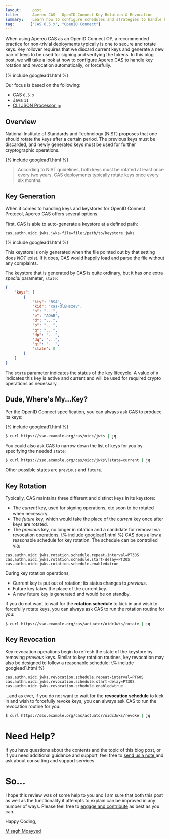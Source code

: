 ```yaml
---
layout:     post
title:      Apereo CAS - OpenID Connect Key Rotation & Revocation
summary:    Learn how to configure schedules and strategies to handle key rollover, rotation, and revocation for keys used by OpenID Connect's keystore.
tag:       ["CAS 6.5.x", "OpenID Connect"]
---
```


When using Apereo CAS as an OpenID Connect OP, a recommended practice for non-trivial deployments typically is one to secure and rotate keys. Key rollover requires that we discard current keys and generate a new pair of keys to be used for signing and verifying the tokens. In this blog post, we will take a look at how to configure Apereo CAS to handle key rotation and revocation automatically, or forcefully.

{% include googlead1.html  %}

Our focus is based on the following:

- CAS `6.5.x`
- Java `11`
- [CLI JSON Processor `jq`](https://stedolan.github.io/jq/)

## Overview

National Institute of Standards and Technology (NIST) proposes that one should rotate the keys after a certain period. The previous keys must be discarded, 
and newly generated keys must be used for further cryptographic operations. 

{% include googlead1.html  %}
> According to NIST guidelines, both keys must be rotated at least once every two years. CAS deployments typically rotate keys once every six months.

## Key Generation

When it comes to handling keys and keystores for OpenID Connect Protocol, Apereo CAS offers several options. 

First, CAS is able to auto-generate a keystore at a defined path:

```properties
cas.authn.oidc.jwks.jwks-file=file:/path/to/keystore.jwks
```

{% include googlead1.html  %}

This keystore is only generated when the file pointed out by that setting does *NOT* exist. If it does, CAS would happily load and parse the file without any complaints.

The keystore that is generated by CAS is quite ordinary, but it has one extra *special* parameter, `state`:

```json
{
    "keys": [
        {
            "kty": "RSA",
            "kid": "cas-dlBHszev",
            "n": "...",
            "e": "AQAB",
            "d": "...",
            "p": "...",
            "q": "...",
            "dp": "...",
            "dq": "...",
            "qi": "...",
            "state": 0
        }
    ]
}
```

The `state` parameter indicates the status of the key lifecycle. A value of `0` indicates this key is active and current and will be used for required crypto operations as necessary. 

## Dude, Where's My...Key?

Per the OpenID Connect specification, you can always ask CAS to produce its keys:

{% include googlead1.html  %}
```bash
$ curl https://sso.example.org/cas/oidc/jwks | jq
```

You could also ask CAS to narrow down the list of keys for you by specifying the needed `state`:

```bash
$ curl https://sso.example.org/cas/oidc/jwks\?state=current | jq
```

Other possible states are `previous` and `future`.

## Key Rotation

Typically, CAS maintains three different and distinct keys in its keystore:

- The *current* key, used for signing operations, etc soon to be rotated when necessary.
- The *future* key, which would take the place of the *current* key once after keys are rotated.
- The *previous* key, no longer in rotation and a candidate for removal via revocation operations.
{% include googlead1.html  %}
CAS does allow a reasonable schedule for key rotation. The schedule can be controlled via:

```properties
cas.authn.oidc.jwks.rotation.schedule.repeat-interval=PT30S
cas.authn.oidc.jwks.rotation.schedule.start-delay=PT30S
cas.authn.oidc.jwks.rotation.schedule.enabled=true
```

During key rotation operations,

- Current key is put out of rotation; its status changes to *previous*.
- Future key takes the place of the current key.
- A new future key is generated and would be on standby.

If you do not want to wait for the **rotation schedule** to kick in and wish to forcefully rotate keys, you can always ask CAS to run the rotation routine for you:

```bash
$ curl https://sso.example.org/cas/actuator/oidcJwks/rotate | jq
```

## Key Revocation

Key revocation operations begin to refresh the state of the keystore by removing *previous* keys. Similar to key rotation routines, key revocation may also be designed to follow a reasonable schedule:
{% include googlead1.html  %}
```properties
cas.authn.oidc.jwks.revocation.schedule.repeat-interval=PT60S
cas.authn.oidc.jwks.revocation.schedule.start-delay=PT30S
cas.authn.oidc.jwks.revocation.schedule.enabled=true
```

...and as ever, if you do not want to wait for the **revocation schedule** to kick in and wish to forcefully revoke keys, you can always ask CAS to run the revocation routine for you:

```bash
$ curl https://sso.example.org/cas/actuator/oidcJwks/revoke | jq
```

# Need Help?

If you have questions about the contents and the topic of this blog post, or if you need additional guidance and support, feel free to [send us a note ](/#contact-section-header) and ask about consulting and support services.

# So...

I hope this review was of some help to you and I am sure that both this post as well as the functionality it attempts to explain can be improved in any number of ways. Please feel free to [engage and contribute][contribguide] as best as you can.

Happy Coding,

[Misagh Moayyed](https://fawnoos.com)

[contribguide]: https://apereo.github.io/cas/developer/Contributor-Guidelines.html
